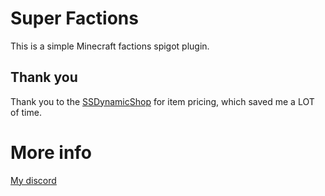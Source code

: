 # Super Factions
This is a simple Minecraft factions spigot plugin.

## Thank you
Thank you to the [SSDynamicShop](https://github.com/7sat/SSDynamicShop) for item pricing, which saved me a LOT of time. 

# More info
[My discord](https://discord.gg/DfqduqS)